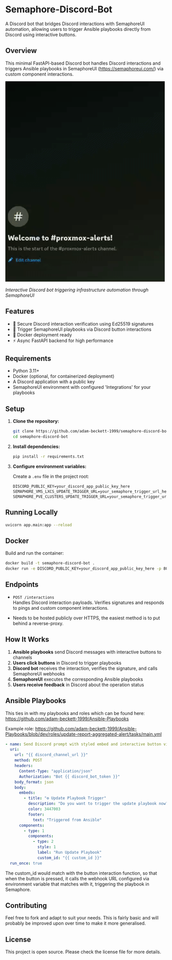 # Semaphore-Discord-Bot

A Discord bot that bridges Discord interactions with SemaphoreUI automation, allowing users to trigger Ansible playbooks directly from Discord using interactive buttons.

## Overview

This minimal FastAPI-based Discord bot handles Discord interactions and triggers Ansible playbooks in SemaphoreUI (https://semaphoreui.com/) via custom component interactions.

![Bot Demo](demo.gif)

*Interactive Discord bot triggering infrastructure automation through SemaphoreUI*

## Features

- 🔐 Secure Discord interaction verification using Ed25519 signatures
- 🚀 Trigger SemaphoreUI playbooks via Discord button interactions
- 🐳 Docker deployment ready
- ⚡ Async FastAPI backend for high performance

## Requirements

- Python 3.11+
- Docker (optional, for containerized deployment)
- A Discord application with a public key
- SemaphoreUI environment with configured 'Integrations' for your playbooks

## Setup

1. **Clone the repository:**
   ```sh
   git clone https://github.com/adam-beckett-1999/semaphore-discord-bot.git
   cd semaphore-discord-bot
   ```

2. **Install dependencies:**
   ```sh
   pip install -r requirements.txt
   ```

3. **Configure environment variables:**

   Create a `.env` file in the project root:
   ```
   DISCORD_PUBLIC_KEY=your_discord_app_public_key_here
   SEMAPHORE_VMS_LXCS_UPDATE_TRIGGER_URL=your_semaphore_trigger_url_here
   SEMAPHORE_PVE_CLUSTERS_UPDATE_TRIGGER_URL=your_semaphore_trigger_url_here
   ```

## Running Locally

```sh
uvicorn app.main:app --reload
```

## Docker

Build and run the container:

```sh
docker build -t semaphore-discord-bot .
docker run -e DISCORD_PUBLIC_KEY=your_discord_app_public_key_here -p 8000:8000 semaphore-discord-bot
```

## Endpoints

- `POST /interactions`  
  Handles Discord interaction payloads. Verifies signatures and responds to pings and custom component interactions.

- Needs to be hosted publicly over HTTPS, the easiest method is to put behind a reverse-proxy.

## How It Works

1. **Ansible playbooks** send Discord messages with interactive buttons to channels
2. **Users click buttons** in Discord to trigger playbooks
3. **Discord bot** receives the interaction, verifies the signature, and calls SemaphoreUI webhooks
4. **SemaphoreUI** executes the corresponding Ansible playbooks
5. **Users receive feedback** in Discord about the operation status

## Ansible Playbooks

This ties in with my playbooks and roles which can be found here: https://github.com/adam-beckett-1999/Ansible-Playbooks

Example role: https://github.com/adam-beckett-1999/Ansible-Playbooks/blob/dev/roles/update-report-aggregated-alert/tasks/main.yml

```yaml
- name: Send Discord prompt with styled embed and interactive button via bot API
  uri:
    url: "{{ discord_channel_url }}"
    method: POST
    headers:
      Content-Type: "application/json"
      Authorization: "Bot {{ discord_bot_token }}"
    body_format: json
    body:
      embeds:
        - title: "⚙️ Update Playbook Trigger"
          description: "Do you want to trigger the update playbook now?\nClick the button below to start the update process."
          color: 3447003
          footer:
            text: "Triggered from Ansible"
      components:
        - type: 1
          components:
            - type: 2
              style: 1
              label: "Run Update Playbook"
              custom_id: "{{ custom_id }}"
  run_once: true
```

The custom_id would match with the button interaction function, so that when the button is pressed, it calls the webhook URL configured via environment variable that matches with it, triggering the playbook in Semaphore.

## Contributing

Feel free to fork and adapt to suit your needs. This is fairly basic and will probably be improved upon over time to make it more generalised.

## License

This project is open source. Please check the license file for more details.